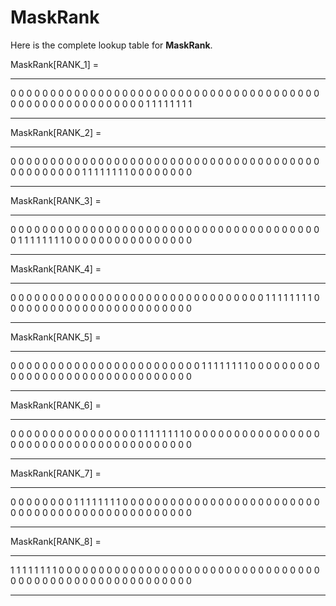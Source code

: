 MaskRank
========

Here is the complete lookup table for **MaskRank**.

MaskRank[RANK_1] =

  --- --- --- --- --- --- --- ---
  0   0   0   0   0   0   0   0
  0   0   0   0   0   0   0   0
  0   0   0   0   0   0   0   0
  0   0   0   0   0   0   0   0
  0   0   0   0   0   0   0   0
  0   0   0   0   0   0   0   0
  0   0   0   0   0   0   0   0
  1   1   1   1   1   1   1   1
  --- --- --- --- --- --- --- ---

MaskRank[RANK_2] =

  --- --- --- --- --- --- --- ---
  0   0   0   0   0   0   0   0
  0   0   0   0   0   0   0   0
  0   0   0   0   0   0   0   0
  0   0   0   0   0   0   0   0
  0   0   0   0   0   0   0   0
  0   0   0   0   0   0   0   0
  1   1   1   1   1   1   1   1
  0   0   0   0   0   0   0   0
  --- --- --- --- --- --- --- ---

MaskRank[RANK_3] =

  --- --- --- --- --- --- --- ---
  0   0   0   0   0   0   0   0
  0   0   0   0   0   0   0   0
  0   0   0   0   0   0   0   0
  0   0   0   0   0   0   0   0
  0   0   0   0   0   0   0   0
  1   1   1   1   1   1   1   1
  0   0   0   0   0   0   0   0
  0   0   0   0   0   0   0   0
  --- --- --- --- --- --- --- ---

MaskRank[RANK_4] =

  --- --- --- --- --- --- --- ---
  0   0   0   0   0   0   0   0
  0   0   0   0   0   0   0   0
  0   0   0   0   0   0   0   0
  0   0   0   0   0   0   0   0
  1   1   1   1   1   1   1   1
  0   0   0   0   0   0   0   0
  0   0   0   0   0   0   0   0
  0   0   0   0   0   0   0   0
  --- --- --- --- --- --- --- ---

MaskRank[RANK_5] =

  --- --- --- --- --- --- --- ---
  0   0   0   0   0   0   0   0
  0   0   0   0   0   0   0   0
  0   0   0   0   0   0   0   0
  1   1   1   1   1   1   1   1
  0   0   0   0   0   0   0   0
  0   0   0   0   0   0   0   0
  0   0   0   0   0   0   0   0
  0   0   0   0   0   0   0   0
  --- --- --- --- --- --- --- ---

MaskRank[RANK_6] =

  --- --- --- --- --- --- --- ---
  0   0   0   0   0   0   0   0
  0   0   0   0   0   0   0   0
  1   1   1   1   1   1   1   1
  0   0   0   0   0   0   0   0
  0   0   0   0   0   0   0   0
  0   0   0   0   0   0   0   0
  0   0   0   0   0   0   0   0
  0   0   0   0   0   0   0   0
  --- --- --- --- --- --- --- ---

MaskRank[RANK_7] =

  --- --- --- --- --- --- --- ---
  0   0   0   0   0   0   0   0
  1   1   1   1   1   1   1   1
  0   0   0   0   0   0   0   0
  0   0   0   0   0   0   0   0
  0   0   0   0   0   0   0   0
  0   0   0   0   0   0   0   0
  0   0   0   0   0   0   0   0
  0   0   0   0   0   0   0   0
  --- --- --- --- --- --- --- ---

MaskRank[RANK_8] =

  --- --- --- --- --- --- --- ---
  1   1   1   1   1   1   1   1
  0   0   0   0   0   0   0   0
  0   0   0   0   0   0   0   0
  0   0   0   0   0   0   0   0
  0   0   0   0   0   0   0   0
  0   0   0   0   0   0   0   0
  0   0   0   0   0   0   0   0
  0   0   0   0   0   0   0   0
  --- --- --- --- --- --- --- ---
